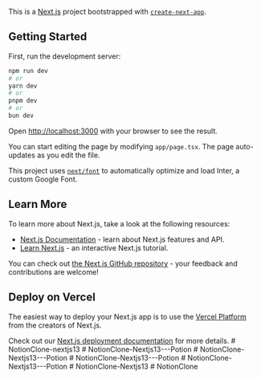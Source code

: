 This is a [Next.js](https://nextjs.org/) project bootstrapped with [`create-next-app`](https://github.com/vercel/next.js/tree/canary/packages/create-next-app).

## Getting Started

First, run the development server:

```bash
npm run dev
# or
yarn dev
# or
pnpm dev
# or
bun dev
```

Open [http://localhost:3000](http://localhost:3000) with your browser to see the result.

You can start editing the page by modifying `app/page.tsx`. The page auto-updates as you edit the file.

This project uses [`next/font`](https://nextjs.org/docs/basic-features/font-optimization) to automatically optimize and load Inter, a custom Google Font.

## Learn More

To learn more about Next.js, take a look at the following resources:

- [Next.js Documentation](https://nextjs.org/docs) - learn about Next.js features and API.
- [Learn Next.js](https://nextjs.org/learn) - an interactive Next.js tutorial.

You can check out [the Next.js GitHub repository](https://github.com/vercel/next.js/) - your feedback and contributions are welcome!

## Deploy on Vercel

The easiest way to deploy your Next.js app is to use the [Vercel Platform](https://vercel.com/new?utm_medium=default-template&filter=next.js&utm_source=create-next-app&utm_campaign=create-next-app-readme) from the creators of Next.js.

Check out our [Next.js deployment documentation](https://nextjs.org/docs/deployment) for more details.
#   N o t i o n C l o n e - n e x t j s 1 3  
 #   N o t i o n C l o n e - N e x t j s 1 3 - - - P o t i o n  
 #   N o t i o n C l o n e - N e x t j s 1 3 - - - P o t i o n  
 #   N o t i o n C l o n e - N e x t j s 1 3 - - - P o t i o n  
 #   N o t i o n C l o n e - N e x t j s 1 3 - - - P o t i o n  
 #   N o t i o n C l o n e - N e x t j s 1 3  
 #   N o t i o n C l o n e  
 